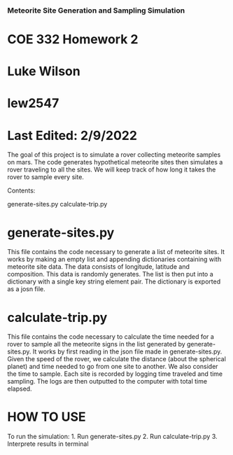 ### Meteorite Site Generation and Sampling Simulation

# COE 332 Homework 2
# Luke Wilson
# lew2547

# Last Edited: 2/9/2022

The goal of this project is to simulate a rover collecting meteorite samples on mars. The code generates hypothetical meteorite sites then simulates a rover traveling to all the sites. We will keep track of how long it takes the rover to sample every site.

Contents:

generate-sites.py
calculate-trip.py

# generate-sites.py

This file contains the code necessary to generate a list of meteorite sites.
It works by making an empty list and appending dictionaries containing with meteorite site data. The data consists of longitude, latitude and composition. This data is randomly generates. The list is then put into a dictionary with a single key string element pair. The dictionary is exported as a josn file.

# calculate-trip.py

This file contains the code necessary to calculate the time needed for a rover to sample all the meteorite signs in the list generated by generate-sites.py.
It works by first reading in the json file made in generate-sites.py. Given the speed of the rover, we calculate the distance (about the spherical planet) and time needed to go from one site to another. We also consider the time to sample. Each site is recorded by logging time traveled and time sampling. The logs are then outputted to the computer with total time elapsed. 


# HOW TO USE

To run the simulation:
	1. Run generate-sites.py
	2. Run calculate-trip.py
	3. Interprete results in terminal

  
